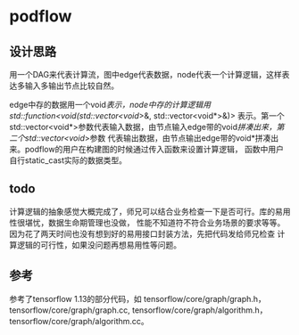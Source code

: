 # podflow

## 设计思路
用一个DAG来代表计算流，图中edge代表数据，node代表一个计算逻辑，这样表达多输入多输出节点比较自然。

edge中存的数据用一个void*表示，node中存的计算逻辑用std::function<void(std::vector<void*>&, std::vector<void*>&)>
表示。第一个std::vector<void*>参数代表输入数据，由节点输入edge带的void*拼凑出来，第二个std::vector<void*>参数
代表输出数据，由节点输出edge带的void*拼凑出来。podflow的用户在构建图的时候通过传入函数来设置计算逻辑，
函数中用户自行static_cast实际的数据类型。

## todo
计算逻辑的抽象感觉大概完成了，师兄可以结合业务检查一下是否可行。库的易用性很堪忧，数据生命期管理也没做，
性能不知道符不符合业务场景的要求等等。因为花了两天时间也没有想到好的易用接口封装方法，先把代码发给师兄检查
计算逻辑的可行性，如果没问题再想易用性等问题。

## 参考
参考了tensorflow 1.13的部分代码，如
tensorflow/core/graph/graph.h，
tensorflow/core/graph/graph.cc,
tensorflow/core/graph/algorithm.h，
tensorflow/core/graph/algorithm.cc。